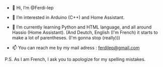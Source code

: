 - 👋 Hi, I’m @Ferdi-lep
- 👀 I’m interested in Arduino (C++) and Home Assistant.
- 🌱 I’m currently learning Python and HTML language, and all around Hassio (Home Assistant). (And Deutch, English (I'm French)
it starts to make a lot of parentheses. (I'm gonna stop (really)))

- 📫 You can reach me by my mail adress : ferdilep@gmail.com

P.S. As I am French, I ask you to apologize for my spelling mistakes.
